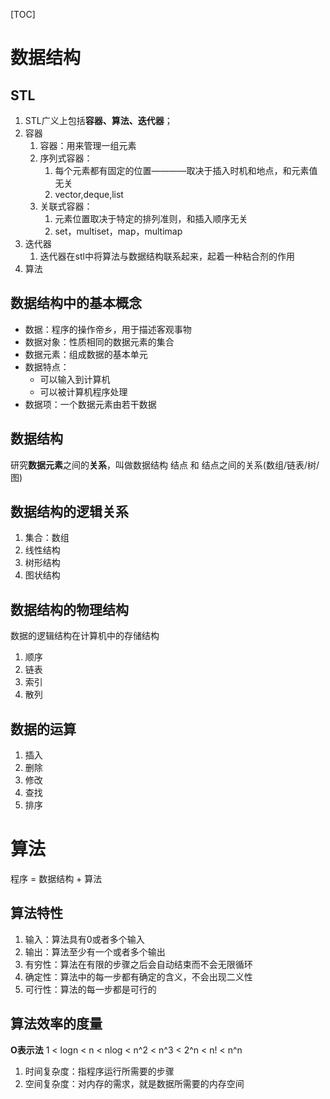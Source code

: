 [TOC]
# 数据结构
## STL

1. STL广义上包括**容器、算法、迭代器**；
2. 容器
   1. 容器：用来管理一组元素
   2. 序列式容器：
      1. 每个元素都有固定的位置————取决于插入时机和地点，和元素值无关
      2. vector,deque,list
   3. 关联式容器：
      1. 元素位置取决于特定的排列准则，和插入顺序无关
      2. set，multiset，map，multimap
3. 迭代器
   1. 迭代器在stl中将算法与数据结构联系起来，起着一种粘合剂的作用
4. 算法

## 数据结构中的基本概念
* 数据：程序的操作帝乡，用于描述客观事物
* 数据对象：性质相同的数据元素的集合
* 数据元素：组成数据的基本单元
* 数据特点：
  * 可以输入到计算机
  * 可以被计算机程序处理
* 数据项：一个数据元素由若干数据

## 数据结构
研究**数据元素**之间的**关系**，叫做数据结构
结点 和 结点之间的关系(数组/链表/树/图)

## 数据结构的逻辑关系
1. 集合：数组
2. 线性结构
3. 树形结构
4. 图状结构

## 数据结构的物理结构
数据的逻辑结构在计算机中的存储结构
1. 顺序
2. 链表
3. 索引
4. 散列

## 数据的运算
1. 插入
2. 删除
3. 修改
4. 查找
5. 排序

# 算法
程序 = 数据结构 + 算法

## 算法特性
1. 输入：算法具有0或者多个输入
2. 输出：算法至少有一个或者多个输出
3. 有穷性：算法在有限的步骤之后会自动结束而不会无限循环
4. 确定性：算法中的每一步都有确定的含义，不会出现二义性
5. 可行性：算法的每一步都是可行的

## 算法效率的度量
**O表示法**
1 < logn < n < nlog < n^2 < n^3 < 2^n < n! < n^n
1. 时间复杂度：指程序运行所需要的步骤
2. 空间复杂度：对内存的需求，就是数据所需要的内存空间